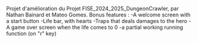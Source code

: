 Projet d'amélioration du Projet FISE_2024_2025_DungeonCrawler, par Nathan Bainard et Mateo Gomes.
Bonus features :
-A welcome screen with a start button
-Life bar, with hearts
-Traps that deals damages to the hero
-A game over screen when the life comes to 0
-a partial working running function (on "r" key)

